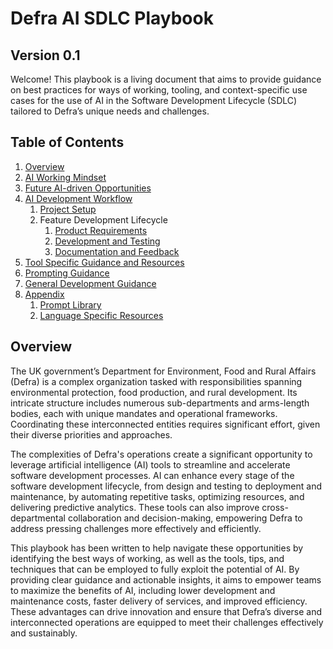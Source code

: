 # Defra AI SDLC Playbook
## Version 0.1

Welcome! This playbook is a living document that aims to provide guidance on best practices for ways of working, tooling, and context-specific use cases for the use of AI in the Software Development Lifecycle (SDLC) tailored to Defra’s unique needs and challenges.

## Table of Contents
1. [Overview](#overview)
2. [AI Working Mindset](/general/ai-working-mindset.md)
3. [Future AI-driven Opportunities](/general/future-ai-opportunities.md)
6. [AI Development Workflow](/workflow/README.md)
	1. [Project Setup](/workflow/workflow-project-setup.md)
	2. Feature Development Lifecycle
		1. [Product Requirements](/workflow/workflow-product-requirements.md)
		2. [Development and Testing](/workflow/workflow-development-and-testing.md)
		3. [Documentation and Feedback](/workflow/workflow-documentation-feedback.md)
8. [Tool Specific Guidance and Resources](/tool-specific/README.md)
9. [Prompting Guidance](/general/prompting-guidance.md)
10. [General Development Guidance](/general/general-development-guidance.md)
11. [Appendix](/general/appendix.md)
	1. [Prompt Library](/prompt-library/README.md)
	2. [Language Specific Resources](/language-specific/README.md)
## Overview

The UK government’s Department for Environment, Food and Rural Affairs (Defra) is a complex organization tasked with responsibilities spanning environmental protection, food production, and rural development. Its intricate structure includes numerous sub-departments and arms-length bodies, each with unique mandates and operational frameworks. Coordinating these interconnected entities requires significant effort, given their diverse priorities and approaches.

The complexities of Defra's operations create a significant opportunity to leverage artificial intelligence (AI) tools to streamline and accelerate software development processes. AI can enhance every stage of the software development lifecycle, from design and testing to deployment and maintenance, by automating repetitive tasks, optimizing resources, and delivering predictive analytics. These tools can also improve cross-departmental collaboration and decision-making, empowering Defra to address pressing challenges more effectively and efficiently.

This playbook has been written to help navigate these opportunities by identifying the best ways of working, as well as the tools, tips, and techniques that can be employed to fully exploit the potential of AI. By providing clear guidance and actionable insights, it aims to empower teams to maximize the benefits of AI, including lower development and maintenance costs, faster delivery of services, and improved efficiency. These advantages can drive innovation and ensure that Defra’s diverse and interconnected operations are equipped to meet their challenges effectively and sustainably.

